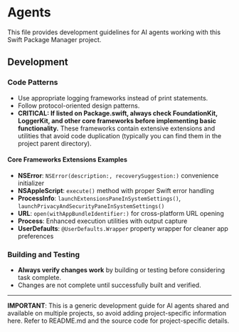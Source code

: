 # Agents

This file provides development guidelines for AI agents working with this Swift Package Manager project.

## Development

### Code Patterns

- Use appropriate logging frameworks instead of print statements.
- Follow protocol-oriented design patterns.
- **CRITICAL: If listed on Package.swift, always check FoundationKit, LoggerKit, and other core frameworks before implementing basic functionality.** These frameworks contain extensive extensions and utilities that avoid code duplication (typically you can find them in the project parent directory).

#### Core Frameworks Extensions Examples

- **NSError**: `NSError(description:, recoverySuggestion:)` convenience initializer
- **NSAppleScript**: `execute()` method with proper Swift error handling
- **ProcessInfo**: `launchExtensionsPaneInSystemSettings()`, `launchPrivacyAndSecurityPaneInSystemSettings()`
- **URL**: `open(withAppBundleIdentifier:)` for cross-platform URL opening
- **Process**: Enhanced execution utilities with output capture
- **UserDefaults**: `@UserDefaults.Wrapper` property wrapper for cleaner app preferences

### Building and Testing

- **Always verify changes work** by building or testing before considering task complete.
- Changes are not complete until successfully built and verified.

---

**IMPORTANT**: This is a generic development guide for AI agents shared and available on multiple projects, so avoid adding project-specific information here. Refer to README.md and the source code for project-specific details.
